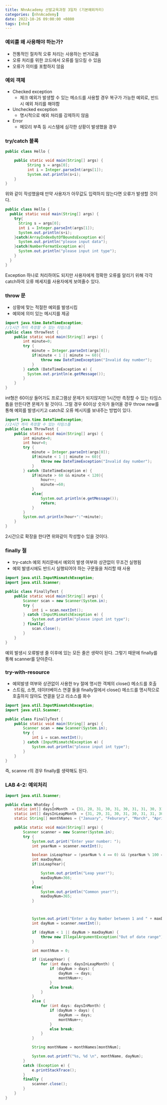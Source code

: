```yaml
---
title: NhnAcademy 선발교육과정 3일차 (기본예외처리)
categories: [nhnAcademy]
date: 2022-10-26 09:00:00 +0800
tags: [nhn]
---
```


### 예외를 왜 사용해야 하는가?
- 전통적인 절차적 오류 처리는 사용하는 번거로움
- 오류 처리를 위한 코드에서 오류를 일으킬 수 있음
- 오류가 의미를 포함하지 않음

### 예외 객체
- Checked exception
  - 체크 예외가 발생할 수 있는 메소드를 사용할 경우 복구가 가능한 예외로, 반드시 예외 처리를 해야함
- Unchecked exception
  - 명시적으로 예외 처리를 강제하지 않음
- Error
  - 메모리 부족 등 시스템에 심각한 상황이 발생했을 경우

### try/catch 블록
```java
public class Hello {

    public static void main(String[] args) {
          String s = args[0];
          int i = Integer.parseInt(args[1]);
          System.out.println(s+i);
    }
}
```
위와 같이 작성했을때 만약 사용자가 아무값도 입력하지 않는다면 오류가 발생할 것이다.
```java
public class Hello {
  public static void main(String[] args) {
    try{
      String s = args[0];
      int i = Integer.parseInt(args[1]);
      System.out.println(s+i);
    }catch(ArrayIndexOutOfBoundsException e){
      System.out.println("please input data");
    }catch(NumberFormatException e){
      System.out.println("please input int type");
    }
  }
}
```
Exception 하나로 처리하여도 되지만 사용자에게 정확한 오류를 알리기 위해 각각 catch하여 오류 메세지를 사용자에게 보여줄수 있다.

### throw 문
- 상황에 맞는 적절한 예외를 발생시킴
- 예외에 의미 있는 메시지를 제공
```java
import java.time.DateTimeException;
//1시간 까지 측정할 수 있는 타임스톱
public class throwTest {
    public static void main(String[] args) {
        int minute=0;
        try {
            minute = Integer.parseInt(args[0]);
            if(minute < 1 || minute >= 60){
                throw new DateTimeException("Invalid day number");
            }
        } catch (DateTimeException e) {
          System.out.println(e.getMessage());
        }
    }
}
```
int형은 60이상 들어가도 프로그램상 문제가 되지않지만 1시간만 측정할 수 있는 타임스톱을 만든다면 문제가 될 것이다.
그럴 경우 60이상 숫자가 들어올 경우 throw new를 통해 예외를 발생시키고 catch로 오류 메시지를 보내주는 방법이 있다.
```java
import java.time.DateTimeException;
//2시간 까지 측정할 수 있는 타임스톱
public class ThrowTest {
    public static void main(String[] args) {
        int minute=0;
        int hour=0;
        try {
            minute = Integer.parseInt(args[0]);
            if(minute < 1 || minute >= 60){
                throw new DateTimeException("Invalid day number");
            }
        } catch (DateTimeException e) {
            if(minute > 60 && minute < 120){
                hour++;
                minute-=60;
            }
            else{
                System.out.println(e.getMessage());
                return;
            }
        }
        System.out.println(hour+":"+minute);
    }
}
```
2시간으로 확장을 한다면 위와같이 작성할수 있을 것이다.

### finally 절
- try-catch 예외 처리문에서 예외의 발생 여부와 상관없이 무조건 실행됨
- 예외 발생시에도 반드시 실행되어야 하는 구문들을 처리할 때 사용

```java
import java.util.InputMismatchException;
import java.util.Scanner;

public class FinallyTest {
    public static void main(String[] args) {
        Scanner scan = new Scanner(System.in);
        try {
            int i = scan.nextInt();
        } catch (InputMismatchException e) {
            System.out.println("please input int type");
        } finally{
            scan.close();
        }
    }
}
```
예외 발생시 오류발생 줄 이후에 있는 모든 줄은 생략이 된다. 그렇기 때문에 finally를 통해 scanner를 닫아준다.

### try-with-resource
- 예외발생 여부와 상관없이 사용한 try 절에 명시한 객체의 close() 메소드를 호출
- 스트림, 소켓, 데이터베이스 연결 들을 finally절에서 close() 메소드를 명시적으로 호출하지 않아도 연결을 닫고 리소스를 화수

```java
import java.util.InputMismatchException;
import java.util.Scanner;

public class FinallyTest {
    public static void main(String[] args) {
        Scanner scan = new Scanner(System.in);
        try {
            int i = scan.nextInt();
        } catch (InputMismatchException e) {
            System.out.println("please input int type");
        }
    }
}
```
즉, scanne r의 경우 finally를 생략해도 된다.

### LAB 4-2: 예외처리
```java
import java.util.Scanner;

public class Whatday {
    static int[] daysInMonth  = {31, 28, 31, 30, 31, 30, 31, 31, 30, 31, 30, 31};
    static int[] daysInLeapMonth  = {31, 29, 31, 30, 31, 30, 31, 31, 30, 31, 30, 31};
    static String[] monthNames = {"January", "Feburary", "March", "April", "May", "June", "July", "August", "Sepetember", "October", "November", "December"};

    public static void main(String[] args) {
        Scanner scanner = new Scanner(System.in);
        try {
            System.out.print("Enter year number: ");
            int yearNum = scanner.nextInt();

            boolean isLeapYear = (yearNum % 4 == 0) && (yearNum % 100 == 0 && yearNum % 400 == 0);
            int maxDayNum;
            if(isLeapYear){

                System.out.println("Leap year!");
                maxDayNum=366;
            }
            else{
                System.out.println("Common year!");
                maxDayNum=365;
            }



            System.out.print("Enter a day Number between 1 and " + maxDayNum + ": ");
            int dayNum = scanner.nextInt();

            if (dayNum < 1 || dayNum > maxDayNum) {
                throw new IllegalArgumentException("Out of date range");
            }

            int monthNum = 0;

            if (isLeapYear) {
                for (int days: daysInLeapMonth) {
                    if (dayNum > days) {
                        dayNum -= days;
                        monthNum++;
                    }
                    else break;
                }
            }
            else {
                for (int days: daysInMonth) {
                    if (dayNum > days) {
                        dayNum -= days;
                        monthNum++;
                    }
                    else break;
                }
            }

            String monthName = monthNames[monthNum];

            System.out.printf("%s, %d \n", monthName, dayNum);
        }
        catch (Exception e) {
            e.printStackTrace();
        }
        finally {
            scanner.close();
        }
    }
}
```

